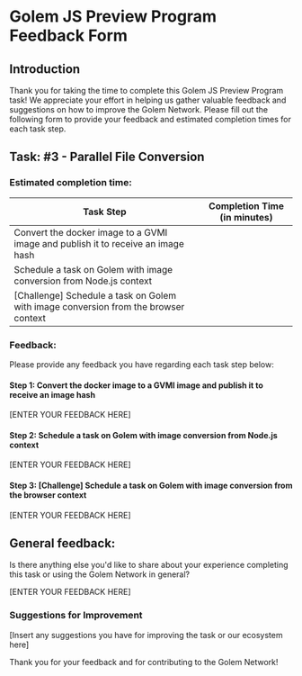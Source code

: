 # Golem JS Preview Program Feedback Form

## Introduction
Thank you for taking the time to complete this Golem JS Preview Program task! 
We appreciate your effort in helping us gather valuable feedback and suggestions on how to improve the Golem Network. 
Please fill out the following form to provide your feedback and estimated completion times for each task step.

## Task: #3 - Parallel File Conversion

### Estimated completion time:
| Task Step                                                                           | Completion Time (in minutes) |
|-------------------------------------------------------------------------------------|------------------------------|
| Convert the docker image to a GVMI image and publish it to receive an image hash    |                              |
| Schedule a task on Golem with image conversion from Node.js context                 |                              |
| [Challenge] Schedule a task on Golem with image conversion from the browser context |                              |

### Feedback:
Please provide any feedback you have regarding each task step below:

#### Step 1: Convert the docker image to a GVMI image and publish it to receive an image hash

[ENTER YOUR FEEDBACK HERE]

#### Step 2: Schedule a task on Golem with image conversion from Node.js context 

[ENTER YOUR FEEDBACK HERE]

#### Step 3: [Challenge] Schedule a task on Golem with image conversion from the browser context

[ENTER YOUR FEEDBACK HERE]

## General feedback:
Is there anything else you'd like to share about your experience 
completing this task or using the Golem Network in general? 

[ENTER YOUR FEEDBACK HERE]

### Suggestions for Improvement

[Insert any suggestions you have for improving the task or our ecosystem here]

Thank you for your feedback and for contributing to the Golem Network!
